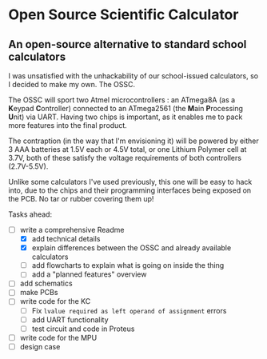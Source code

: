 # Open Source Scientific Calculator
## An open-source alternative to standard school calculators

I was unsatisfied with the unhackability of our school-issued calculators,
so I decided to make my own. The OSSC.

The OSSC will sport two Atmel microcontrollers : an ATmega8A (as a **K**eypad **C**ontroller)
connected to an ATmega2561 (the **M**ain **P**rocessing **U**nit) via UART.
Having two chips is important, as it enables me to pack more features into the
final product.

The contraption (in the way that I'm envisioning it) will be powered by either 
3 AAA batteries at 1.5V each or 4.5V total, or one Lithium Polymer cell at 3.7V,
both of these satisfy the voltage requirements of both controllers (2.7V-5.5V).

Unlike some calculators I've used previously, this one will be
easy to hack into, due to the chips and their programming interfaces being exposed
on the PCB. No tar or rubber covering them up!


Tasks ahead:
- [ ] write a comprehensive Readme
  - [x] add technical details
  - [x] explain differences between the OSSC and already available calculators
  - [ ] add flowcharts to explain what is going on inside the thing
  - [ ] add a "planned features" overview
- [ ] add schematics
- [ ] make PCBs
- [ ] write code for the KC
  - [ ] Fix ```lvalue required as left operand of assignment``` errors
  - [ ] add UART functionality
  - [ ] test circuit and code in Proteus
- [ ] write code for the MPU
- [ ] design case
